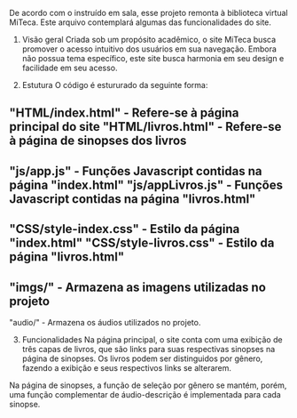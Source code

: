 De acordo com o instruído em sala, esse projeto remonta à biblioteca virtual MiTeca. Este arquivo contemplará algumas das funcionalidades do site.

1. Visão geral
   Criada sob um propósito acadêmico, o site MiTeca busca promover o acesso intuitivo dos usuários em sua navegação. Embora não possua tema específico, este site busca harmonia em seu design e facilidade em seu
   acesso.

3. Estutura
  O código é estururado da seguinte forma:
  
  "HTML/index.html" - Refere-se à página principal do site
  "HTML/livros.html" - Refere-se à página de sinopses dos livros
  --
  "js/app.js" - Funções Javascript contidas na página "index.html"
  "js/appLivros.js" - Funções Javascript contidas na página "livros.html"
  --
  "CSS/style-index.css" - Estilo da página "index.html"
  "CSS/style-livros.css" - Estilo da página "livros.html"
  --
  "imgs/" - Armazena as imagens utilizadas no projeto
  --
  "audio/" - Armazena os áudios utilizados no projeto.

  3. Funcionalidades
  Na página principal, o site conta com uma exibição de três capas de livros, que são links para suas respectivas sinopses na página de sinopses. Os livros podem ser distinguidos por gênero, fazendo a exibição e seus
  respectivos links se alterarem.

  Na página de sinopses, a função de seleção por gênero se mantém, porém, uma função complementar de áudio-descrição é implementada para cada sinopse.
  
